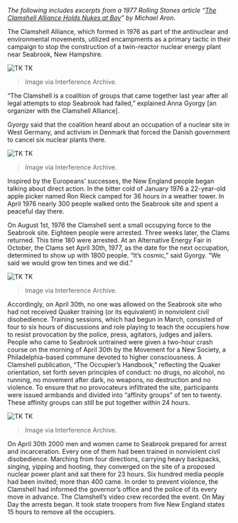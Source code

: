 *The following includes excerpts from a 1977 Rolling Stones article “*[*The Clamshell Alliance Holds Nukes at Bay*](https://www.rollingstone.com/culture/culture-news/the-clamshell-alliance-holds-nukes-at-bay-188179/)*” by Michael Aron.* 

The Clamshell Alliance, which formed in 1976 as part of the antinuclear and environmental movements, utilized encampments as a primary tactic in their campaign to stop the construction of a twin-reactor nuclear energy plant near Seabrook, New Hampshire.

![TK TK](nuclear-america.jpg)
> Image via Interference Archive.

“The Clamshell is a coalition of groups that came together last year after all legal attempts to stop Seabrook had failed,” explained Anna Gyorgy [an organizer with the Clamshell Alliance]. 

Gyorgy said that the coalition heard about an occupation of a nuclear site in West Germany, and activism in Denmark that forced the Danish government to cancel six nuclear plants there.

![TK TK](skulls.jpg)
> Image via Interference Archive.

Inspired by the Europeans’ successes, the New England people began talking about direct action. In the bitter cold of January 1976 a 22-year-old apple picker named Ron Rieck camped for 36 hours in a weather tower. In April 1976 nearly 300 people walked onto the Seabrook site and spent a peaceful day there. 

On August 1st, 1976 the Clamshell sent a small occupying force to the Seabrook site. Eighteen people were arrested. Three weeks later, the Clams returned. This time 180 were arrested. At an Alternative Energy Fair in October, the Clams set April 30th, 1977, as the date for the next occupation, determined to show up with 1800 people. “It’s cosmic,” said Gyorgy. “We said we would grow ten times and we did.”

![TK TK](woodcut.png)
> Image via Interference Archive.

Accordingly, on April 30th, no one was allowed on the Seabrook site who had not received Quaker training (or its equivalent) in nonviolent civil disobedience. Training sessions, which had begun in March, consisted of four to six hours of discussions and role playing to teach the occupiers how to resist provocation by the police, press, agitators, judges and jailers. People who came to Seabrook untrained were given a two-hour crash course on the morning of April 30th by the Movement for a New Society, a Philadelphia-based commune devoted to higher consciousness. A Clamshell publication, “The Occupier’s Handbook,” reflecting the Quaker orientation, set forth seven principles of conduct: no drugs, no alcohol, no running, no movement after dark, no weapons, no destruction and no violence. To ensure that no provocateurs infiltrated the site, participants were issued armbands and divided into “affinity groups” of ten to twenty. These affinity groups can still be put together within 24 hours.

![TK TK](cows.png)
> Image via Interference Archive.

On April 30th 2000 men and women came to Seabrook prepared for arrest and incarceration. Every one of them had been trained in nonviolent civil disobedience. Marching from four directions, carrying heavy backpacks, singing, yipping and hooting, they converged on the site of a proposed nuclear power plant and sat there for 23 hours. Six hundred media people had been invited; more than 400 came. In order to prevent violence, the Clamshell had informed the governor’s office and the police of its every move in advance. The Clamshell’s video crew recorded the event. On May Day the arrests began. It took state troopers from five New England states 15 hours to remove all the occupiers.


